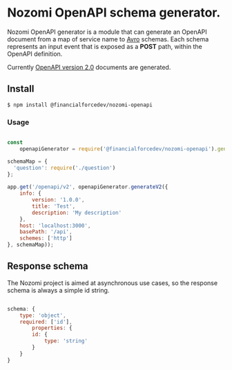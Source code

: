 # Nozomi OpenAPI schema generator.

Nozomi OpenAPI generator is a module that can generate an OpenAPI document from a map of service name to [Avro](https://avro.apache.org/) schemas. Each schema represents an input event that is exposed as a **POST** path, within the OpenAPI definition.

Currently [OpenAPI version 2.0](https://github.com/OAI/OpenAPI-Specification/blob/master/versions/2.0.md) documents are generated. 

## Install

```
$ npm install @financialforcedev/nozomi-openapi
```

### Usage

```javascript

const
	openapiGenerator = require('@financialforcedev/nozomi-openapi').generator;

schemaMap = {
  'question': require('./question')
};
 
app.get('/openapi/v2', openapiGenerator.generateV2({
	info: {
		version: '1.0.0',
		title: 'Test',
		description: 'My description'
	}, 
	host: 'localhost:3000', 
	basePath: '/api', 
	schemes: ['http']
}, schemaMap));

```

## Response schema

The Nozomi project is aimed at asynchronous use cases, so the response schema is always a simple id string.

```javascript

schema: {
	type: 'object',
	required: ['id'],
		properties: {
		id: {
			type: 'string'
		}
	}
}

```
